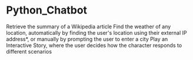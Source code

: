 # Python_Chatbot

Retrieve the summary of a Wikipedia article
Find the weather of any location, automatically by finding the user's location using their external IP address*, or manually by prompting the user to enter a city
Play an Interactive Story, where the user decides how the character responds to different scenarios

